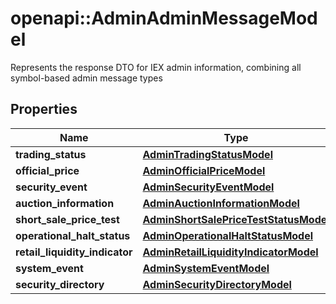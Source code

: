 # openapi::AdminAdminMessageModel

Represents the response DTO for IEX admin information, combining all symbol-based admin message types

## Properties
Name | Type | Description | Notes
------------ | ------------- | ------------- | -------------
**trading_status** | [**AdminTradingStatusModel**](Admin.TradingStatusModel.md) |  | [optional] 
**official_price** | [**AdminOfficialPriceModel**](Admin.OfficialPriceModel.md) |  | [optional] 
**security_event** | [**AdminSecurityEventModel**](Admin.SecurityEventModel.md) |  | [optional] 
**auction_information** | [**AdminAuctionInformationModel**](Admin.AuctionInformationModel.md) |  | [optional] 
**short_sale_price_test** | [**AdminShortSalePriceTestStatusModel**](Admin.ShortSalePriceTestStatusModel.md) |  | [optional] 
**operational_halt_status** | [**AdminOperationalHaltStatusModel**](Admin.OperationalHaltStatusModel.md) |  | [optional] 
**retail_liquidity_indicator** | [**AdminRetailLiquidityIndicatorModel**](Admin.RetailLiquidityIndicatorModel.md) |  | [optional] 
**system_event** | [**AdminSystemEventModel**](Admin.SystemEventModel.md) |  | [optional] 
**security_directory** | [**AdminSecurityDirectoryModel**](Admin.SecurityDirectoryModel.md) |  | [optional] 


